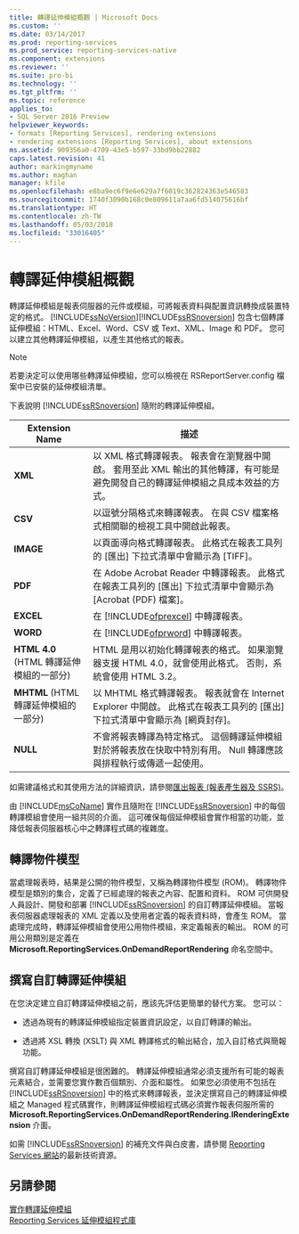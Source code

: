 ```yaml
---
title: 轉譯延伸模組概觀 | Microsoft Docs
ms.custom: ''
ms.date: 03/14/2017
ms.prod: reporting-services
ms.prod_service: reporting-services-native
ms.component: extensions
ms.reviewer: ''
ms.suite: pro-bi
ms.technology: ''
ms.tgt_pltfrm: ''
ms.topic: reference
applies_to:
- SQL Server 2016 Preview
helpviewer_keywords:
- formats [Reporting Services], rendering extensions
- rendering extensions [Reporting Services], about extensions
ms.assetid: 909356a0-4709-43e5-b597-33bd9bb22882
caps.latest.revision: 41
author: markingmyname
ms.author: maghan
manager: kfile
ms.openlocfilehash: e8ba9ec6f9e6e629a7f6019c362824363e546583
ms.sourcegitcommit: 1740f3090b168c0e809611a7aa6fd514075616bf
ms.translationtype: HT
ms.contentlocale: zh-TW
ms.lasthandoff: 05/03/2018
ms.locfileid: "33016405"
---
```

# <a name="rendering-extensions-overview"></a>轉譯延伸模組概觀
  轉譯延伸模組是報表伺服器的元件或模組，可將報表資料與配置資訊轉換成裝置特定的格式。 [!INCLUDE[ssNoVersion](../../../includes/ssnoversion-md.md)][!INCLUDE[ssRSnoversion](../../../includes/ssrsnoversion-md.md)] 包含七個轉譯延伸模組：HTML、Excel、Word、CSV 或 Text、XML、Image 和 PDF。 您可以建立其他轉譯延伸模組，以產生其他格式的報表。  
  
> [!NOTE]  
>  若要決定可以使用哪些轉譯延伸模組，您可以檢視在 RSReportServer.config 檔案中已安裝的延伸模組清單。  
  
 下表說明 [!INCLUDE[ssRSnoversion](../../../includes/ssrsnoversion-md.md)] 隨附的轉譯延伸模組。  
  
|Extension Name|描述|  
|--------------------|-----------------|  
|**XML**|以 XML 格式轉譯報表。 報表會在瀏覽器中開啟。 套用至此 XML 輸出的其他轉譯，有可能是避免開發自己的轉譯延伸模組之具成本效益的方式。|  
|**CSV**|以逗號分隔格式來轉譯報表。 在與 CSV 檔案格式相關聯的檢視工具中開啟此報表。|  
|**IMAGE**|以頁面導向格式轉譯報表。 此格式在報表工具列的 [匯出] 下拉式清單中會顯示為 [TIFF]。|  
|**PDF**|在 Adobe Acrobat Reader 中轉譯報表。 此格式在報表工具列的 [匯出] 下拉式清單中會顯示為 [Acrobat (PDF) 檔案]。|  
|**EXCEL**|在 [!INCLUDE[ofprexcel](../../../includes/ofprexcel-md.md)] 中轉譯報表。|  
|**WORD**|在 [!INCLUDE[ofprword](../../../includes/ofprword-md.md)] 中轉譯報表。|  
|**HTML 4.0** (HTML 轉譯延伸模組的一部分)|HTML 是用以初始化轉譯報表的格式。 如果瀏覽器支援 HTML 4.0，就會使用此格式。 否則，系統會使用 HTML 3.2。|  
|**MHTML** (HTML 轉譯延伸模組的一部分)|以 MHTML 格式轉譯報表。 報表就會在 Internet Explorer 中開啟。 此格式在報表工具列的 [匯出] 下拉式清單中會顯示為 [網頁封存]。|  
|**NULL**|不會將報表轉譯為特定格式。 這個轉譯延伸模組對於將報表放在快取中特別有用。 Null 轉譯應該與排程執行或傳遞一起使用。|  
  
 如需建議格式和其使用方法的詳細資訊，請參閱[匯出報表 &#40;報表產生器及 SSRS&#41;](../../../reporting-services/report-builder/export-reports-report-builder-and-ssrs.md)。  
  
 由 [!INCLUDE[msCoName](../../../includes/msconame-md.md)] 實作且隨附在 [!INCLUDE[ssRSnoversion](../../../includes/ssrsnoversion-md.md)] 中的每個轉譯模組會使用一組共同的介面。 這可確保每個延伸模組會實作相當的功能，並降低報表伺服器核心中之轉譯程式碼的複雜度。  
  
## <a name="rendering-object-model"></a>轉譯物件模型  
 當處理報表時，結果是公開的物件模型，又稱為轉譯物件模型 (ROM)。 轉譯物件模型是類別的集合，定義了已經處理的報表之內容、配置和資料。 ROM 可供開發人員設計、開發和部署 [!INCLUDE[ssRSnoversion](../../../includes/ssrsnoversion-md.md)] 的自訂轉譯延伸模組。 當報表伺服器處理報表的 XML 定義以及使用者定義的報表資料時，會產生 ROM。 當處理完成時，轉譯延伸模組會使用公用物件模組，來定義報表的輸出。 ROM 的可用公用類別是定義在 **Microsoft.ReportingServices.OnDemandReportRendering** 命名空間中。  
  
## <a name="writing-custom-rendering-extensions"></a>撰寫自訂轉譯延伸模組  
 在您決定建立自訂轉譯延伸模組之前，應該先評估更簡單的替代方案。 您可以：  
  
-   透過為現有的轉譯延伸模組指定裝置資訊設定，以自訂轉譯的輸出。  
  
-   透過將 XSL 轉換 (XSLT) 與 XML 轉譯格式的輸出結合，加入自訂格式與簡報功能。  
  
 撰寫自訂轉譯延伸模組是很困難的。 轉譯延伸模組通常必須支援所有可能的報表元素結合，並需要您實作數百個類別、介面和屬性。 如果您必須使用不包括在 [!INCLUDE[ssRSnoversion](../../../includes/ssrsnoversion-md.md)] 中的格式來轉譯報表，並決定撰寫自己的轉譯延伸模組之 Managed 程式碼實作，則轉譯延伸模組程式碼必須實作報表伺服所需的 **Microsoft.ReportingServices.OnDemandReportRendering.IRenderingExtension** 介面。  
  
 如需 [!INCLUDE[ssRSnoversion](../../../includes/ssrsnoversion-md.md)] 的補充文件與白皮書，請參閱 [Reporting Services 網站](http://go.microsoft.com/fwlink/?LinkId=19951)的最新技術資源。  
  
## <a name="see-also"></a>另請參閱  
 [實作轉譯延伸模組](../../../reporting-services/extensions/rendering-extension/implementing-a-rendering-extension.md)   
 [Reporting Services 延伸模組程式庫](../../../reporting-services/extensions/reporting-services-extension-library.md)  
  
  
